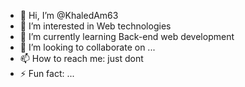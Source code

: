 - 👋 Hi, I’m @KhaledAm63
- 👀 I’m interested in Web technologies
- 🌱 I’m currently learning Back-end web development
- 💞️ I’m looking to collaborate on ...
- 📫 How to reach me: just dont
- ⚡ Fun fact: ...

<!---
KhaledAm63/KhaledAm63 is a ✨ special ✨ repository because its `README.md` (this file) appears on your GitHub profile.
You can click the Preview link to take a look at your changes.
--->
